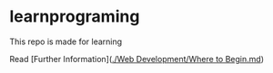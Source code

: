 # learnprograming
This repo is made for learning

Read [Further Information]([./Web Development/Where to Begin.md](https://github.com/mayurguptaiiitm/learnprograming/blob/main/Web%20Development/Where%20to%20Begin.md))
